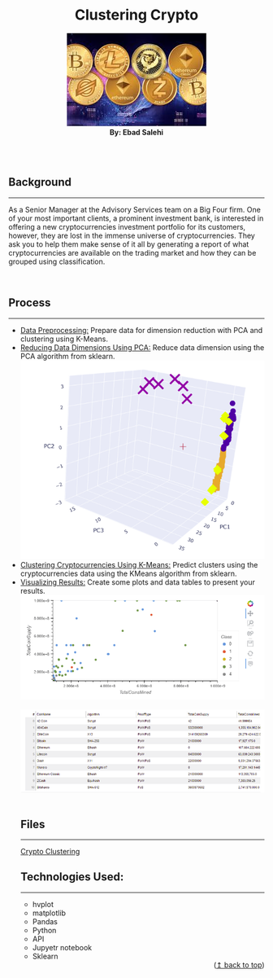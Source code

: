 <div id="top"></div>

<h1 align="center">Clustering Crypto</h1>

<div align="center">    
        <img src="Images/logo.jpg"/>
        <section> <b>By: Ebad Salehi </b> </section>
</div>

<br><br>



<h2> Background </h2>
<hr>

<p>As a Senior Manager at the Advisory Services team on a Big Four firm. One of your most important clients, a prominent investment bank, is interested in offering a new cryptocurrencies investment portfolio for its customers, however, they are lost in the immense universe of cryptocurrencies. They ask you to help them make sense of it all by generating a report of what cryptocurrencies are available on the trading market and how they can be grouped using classification. </p><br>


<h2> Process </h2>
<hr>

<ul>
    <li><u>Data Preprocessing:</u> Prepare data for dimension reduction with PCA and clustering using K-Means.
<li><u>Reducing Data Dimensions Using PCA:</u> Reduce data dimension using the PCA algorithm from sklearn.
    <div align="center"> <img src="Images/3d.PNG"/></div>
<li><u>Clustering Cryptocurrencies Using K-Means:</u> Predict clusters using the cryptocurrencies data using the KMeans algorithm from sklearn.
    
<li><u>Visualizing Results:</u> Create some plots and data tables to present your results.  
    <div align="center"> <img src="Images/scatter.PNG"/></div>
    <br>
    <div align="center"> <img src="Images/table.PNG"/></div>
<br>



<h2> Files </h2>
<hr>  
    
[Crypto Clustering](crypto_clustering.ipynb)
<br>



<h2> Technologies Used: </h2>
<hr>

   - hvplot
   - matplotlib  
   - Pandas
   - Python
   - API     
   - Jupyetr notebook
   - Sklearn



<div align="right">(<a href="#top">↥ back to top</a>)</div>
<br/>
